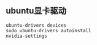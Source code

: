 <!-- 
title: 13-问题解决
sort: 
--> 

## ubuntu显卡驱动

```
ubuntu-drivers devices
sudo ubuntu-drivers autoinstall
nvidia-settings
```

